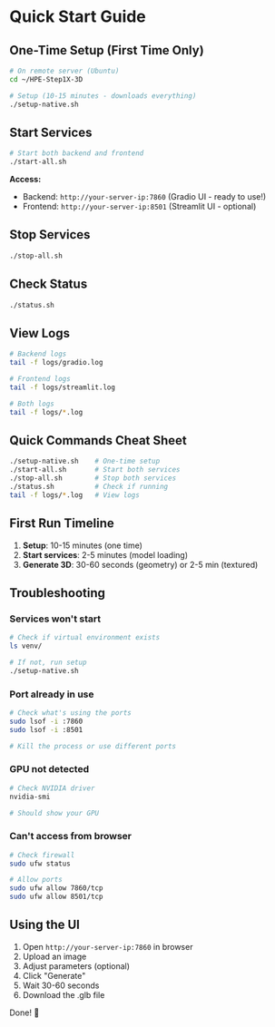 # Quick Start Guide

## One-Time Setup (First Time Only)

```bash
# On remote server (Ubuntu)
cd ~/HPE-Step1X-3D

# Setup (10-15 minutes - downloads everything)
./setup-native.sh
```

## Start Services

```bash
# Start both backend and frontend
./start-all.sh
```

**Access:**
- Backend: `http://your-server-ip:7860` (Gradio UI - ready to use!)
- Frontend: `http://your-server-ip:8501` (Streamlit UI - optional)

## Stop Services

```bash
./stop-all.sh
```

## Check Status

```bash
./status.sh
```

## View Logs

```bash
# Backend logs
tail -f logs/gradio.log

# Frontend logs
tail -f logs/streamlit.log

# Both logs
tail -f logs/*.log
```

## Quick Commands Cheat Sheet

```bash
./setup-native.sh    # One-time setup
./start-all.sh       # Start both services
./stop-all.sh        # Stop both services
./status.sh          # Check if running
tail -f logs/*.log   # View logs
```

## First Run Timeline

1. **Setup**: 10-15 minutes (one time)
2. **Start services**: 2-5 minutes (model loading)
3. **Generate 3D**: 30-60 seconds (geometry) or 2-5 min (textured)

## Troubleshooting

### Services won't start
```bash
# Check if virtual environment exists
ls venv/

# If not, run setup
./setup-native.sh
```

### Port already in use
```bash
# Check what's using the ports
sudo lsof -i :7860
sudo lsof -i :8501

# Kill the process or use different ports
```

### GPU not detected
```bash
# Check NVIDIA driver
nvidia-smi

# Should show your GPU
```

### Can't access from browser
```bash
# Check firewall
sudo ufw status

# Allow ports
sudo ufw allow 7860/tcp
sudo ufw allow 8501/tcp
```

## Using the UI

1. Open `http://your-server-ip:7860` in browser
2. Upload an image
3. Adjust parameters (optional)
4. Click "Generate"
5. Wait 30-60 seconds
6. Download the .glb file

Done! 🎉

